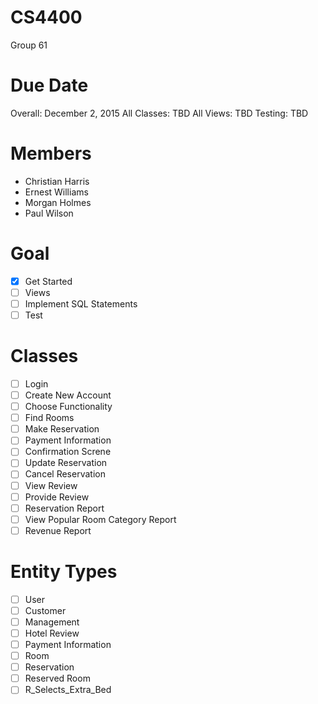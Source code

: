 # CS4400
Group 61

Due Date
================
Overall: December 2, 2015
All Classes: TBD
All Views: TBD
Testing: TBD

Members
================
- Christian Harris
- Ernest Williams
- Morgan Holmes
- Paul Wilson

Goal
================
- [x] Get Started
- [ ] Views
- [ ] Implement SQL Statements
- [ ] Test

Classes
================
- [ ] Login
- [ ] Create New Account
- [ ] Choose Functionality
- [ ] Find Rooms
- [ ] Make Reservation
- [ ] Payment Information
- [ ] Confirmation Screne
- [ ] Update Reservation
- [ ] Cancel Reservation
- [ ] View Review
- [ ] Provide Review
- [ ] Reservation Report
- [ ] View Popular Room Category Report
- [ ] Revenue Report

Entity Types
================
- [ ] User
- [ ] Customer
- [ ] Management
- [ ] Hotel Review
- [ ] Payment Information
- [ ] Room 
- [ ] Reservation
- [ ] Reserved Room
- [ ] R_Selects_Extra_Bed
